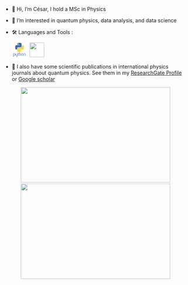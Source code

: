 - 👋 Hi, I’m César, I hold a MSc in Physics
- 👀 I’m interested in quantum physics, data analysis, and data science
- :hammer_and_wrench: Languages and Tools :<div>  <img src="https://raw.githubusercontent.com/devicons/devicon/master/icons/python/python-original-wordmark.svg" width="40" height="40" />&nbsp;  <img src="https://upload.wikimedia.org/wikipedia/commons/2/20/Mathematica_Logo.svg" width="40" height="40"/> </div>


- 📝 I also have some scientific publications in international physics journals about quantum physics. See them in my [ResearchGate Profile](https://www.researchgate.net/profile/Cesar-Muro-Cabral) or [Google scholar](https://scholar.google.ca/citations?user=3J1KHmsAAAAJ&hl=es)

<div class="row">
  <div class="column" align="center">
    <img src="https://media.giphy.com/media/KJWezmvz7JY8Tyfq46/giphy.gif" height="260" style="width:90%">
    <img src="https://media.giphy.com/media/v1.Y2lkPTc5MGI3NjExNDYwYjNhNjAwMjc3MmE1MTFmMTI4ODhhZTZkNWM3OGE2NDlkZmFiNCZjdD1n/qz4H9opF8zBZrg4vHy/giphy.gif" height="260" style="width:90%">
  </div>
</div> 





<!---
cmuro27/cmuro27 is a ✨ special ✨ repository because its `README.md` (this file) appears on your GitHub profile.
You can click the Preview link to take a look at your changes.
--->
